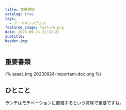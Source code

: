 ```yaml
---
title: 重要書類
catalog: true
tags:
  - アニマルシステムズ
featured_image: feature.png
date: 2023-09-24 22:22:22
subtitle:
header-img:
---
```



## 重要書類

{% asset_img 20230924-important-doc.png %}

## ひとこと
ランチはモチベーションに直結するという意味で重要ですね。
